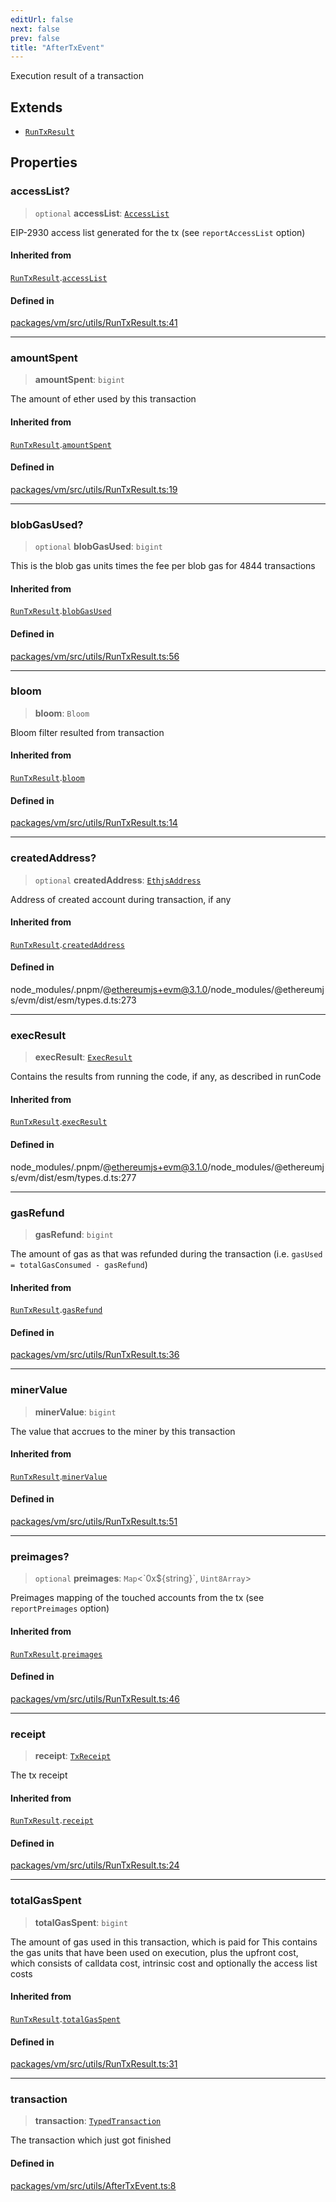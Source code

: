 ```yaml
---
editUrl: false
next: false
prev: false
title: "AfterTxEvent"
---
```


Execution result of a transaction

## Extends

- [`RunTxResult`](/reference/tevm/vm/interfaces/runtxresult/)

## Properties

### accessList?

> `optional` **accessList**: [`AccessList`](/reference/tevm/tx/type-aliases/accesslist/)

EIP-2930 access list generated for the tx (see `reportAccessList` option)

#### Inherited from

[`RunTxResult`](/reference/tevm/vm/interfaces/runtxresult/).[`accessList`](/reference/tevm/vm/interfaces/runtxresult/#accesslist)

#### Defined in

[packages/vm/src/utils/RunTxResult.ts:41](https://github.com/evmts/tevm-monorepo/blob/main/packages/vm/src/utils/RunTxResult.ts#L41)

***

### amountSpent

> **amountSpent**: `bigint`

The amount of ether used by this transaction

#### Inherited from

[`RunTxResult`](/reference/tevm/vm/interfaces/runtxresult/).[`amountSpent`](/reference/tevm/vm/interfaces/runtxresult/#amountspent)

#### Defined in

[packages/vm/src/utils/RunTxResult.ts:19](https://github.com/evmts/tevm-monorepo/blob/main/packages/vm/src/utils/RunTxResult.ts#L19)

***

### blobGasUsed?

> `optional` **blobGasUsed**: `bigint`

This is the blob gas units times the fee per blob gas for 4844 transactions

#### Inherited from

[`RunTxResult`](/reference/tevm/vm/interfaces/runtxresult/).[`blobGasUsed`](/reference/tevm/vm/interfaces/runtxresult/#blobgasused)

#### Defined in

[packages/vm/src/utils/RunTxResult.ts:56](https://github.com/evmts/tevm-monorepo/blob/main/packages/vm/src/utils/RunTxResult.ts#L56)

***

### bloom

> **bloom**: `Bloom`

Bloom filter resulted from transaction

#### Inherited from

[`RunTxResult`](/reference/tevm/vm/interfaces/runtxresult/).[`bloom`](/reference/tevm/vm/interfaces/runtxresult/#bloom)

#### Defined in

[packages/vm/src/utils/RunTxResult.ts:14](https://github.com/evmts/tevm-monorepo/blob/main/packages/vm/src/utils/RunTxResult.ts#L14)

***

### createdAddress?

> `optional` **createdAddress**: [`EthjsAddress`](/reference/tevm/utils/classes/ethjsaddress/)

Address of created account during transaction, if any

#### Inherited from

[`RunTxResult`](/reference/tevm/vm/interfaces/runtxresult/).[`createdAddress`](/reference/tevm/vm/interfaces/runtxresult/#createdaddress)

#### Defined in

node\_modules/.pnpm/@ethereumjs+evm@3.1.0/node\_modules/@ethereumjs/evm/dist/esm/types.d.ts:273

***

### execResult

> **execResult**: [`ExecResult`](/reference/tevm/evm/interfaces/execresult/)

Contains the results from running the code, if any, as described in runCode

#### Inherited from

[`RunTxResult`](/reference/tevm/vm/interfaces/runtxresult/).[`execResult`](/reference/tevm/vm/interfaces/runtxresult/#execresult)

#### Defined in

node\_modules/.pnpm/@ethereumjs+evm@3.1.0/node\_modules/@ethereumjs/evm/dist/esm/types.d.ts:277

***

### gasRefund

> **gasRefund**: `bigint`

The amount of gas as that was refunded during the transaction (i.e. `gasUsed = totalGasConsumed - gasRefund`)

#### Inherited from

[`RunTxResult`](/reference/tevm/vm/interfaces/runtxresult/).[`gasRefund`](/reference/tevm/vm/interfaces/runtxresult/#gasrefund)

#### Defined in

[packages/vm/src/utils/RunTxResult.ts:36](https://github.com/evmts/tevm-monorepo/blob/main/packages/vm/src/utils/RunTxResult.ts#L36)

***

### minerValue

> **minerValue**: `bigint`

The value that accrues to the miner by this transaction

#### Inherited from

[`RunTxResult`](/reference/tevm/vm/interfaces/runtxresult/).[`minerValue`](/reference/tevm/vm/interfaces/runtxresult/#minervalue)

#### Defined in

[packages/vm/src/utils/RunTxResult.ts:51](https://github.com/evmts/tevm-monorepo/blob/main/packages/vm/src/utils/RunTxResult.ts#L51)

***

### preimages?

> `optional` **preimages**: `Map`\<\`0x$\{string\}\`, `Uint8Array`\>

Preimages mapping of the touched accounts from the tx (see `reportPreimages` option)

#### Inherited from

[`RunTxResult`](/reference/tevm/vm/interfaces/runtxresult/).[`preimages`](/reference/tevm/vm/interfaces/runtxresult/#preimages)

#### Defined in

[packages/vm/src/utils/RunTxResult.ts:46](https://github.com/evmts/tevm-monorepo/blob/main/packages/vm/src/utils/RunTxResult.ts#L46)

***

### receipt

> **receipt**: [`TxReceipt`](/reference/tevm/vm/type-aliases/txreceipt/)

The tx receipt

#### Inherited from

[`RunTxResult`](/reference/tevm/vm/interfaces/runtxresult/).[`receipt`](/reference/tevm/vm/interfaces/runtxresult/#receipt)

#### Defined in

[packages/vm/src/utils/RunTxResult.ts:24](https://github.com/evmts/tevm-monorepo/blob/main/packages/vm/src/utils/RunTxResult.ts#L24)

***

### totalGasSpent

> **totalGasSpent**: `bigint`

The amount of gas used in this transaction, which is paid for
This contains the gas units that have been used on execution, plus the upfront cost,
which consists of calldata cost, intrinsic cost and optionally the access list costs

#### Inherited from

[`RunTxResult`](/reference/tevm/vm/interfaces/runtxresult/).[`totalGasSpent`](/reference/tevm/vm/interfaces/runtxresult/#totalgasspent)

#### Defined in

[packages/vm/src/utils/RunTxResult.ts:31](https://github.com/evmts/tevm-monorepo/blob/main/packages/vm/src/utils/RunTxResult.ts#L31)

***

### transaction

> **transaction**: [`TypedTransaction`](/reference/tevm/tx/type-aliases/typedtransaction/)

The transaction which just got finished

#### Defined in

[packages/vm/src/utils/AfterTxEvent.ts:8](https://github.com/evmts/tevm-monorepo/blob/main/packages/vm/src/utils/AfterTxEvent.ts#L8)
